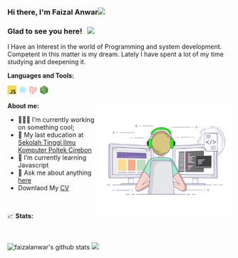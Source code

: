 
### Hi there, I'm Faizal Anwar<img src="https://media.giphy.com/media/hvRJCLFzcasrR4ia7z/giphy.gif" width="25px">

### Glad to see you here! &nbsp; ![](https://visitor-badge.glitch.me/badge?page_id=faizalanwar.faizalanwar)

I Have an Interest in the world of Programming and system development. Competent in this matter is my dream. Lately I have spent a lot of my time studying and deepening it. 

**Languages and Tools:**  

<code><img height="20" src="https://raw.githubusercontent.com/github/explore/80688e429a7d4ef2fca1e82350fe8e3517d3494d/topics/javascript/javascript.png"></code>
<code><img height="20" src="https://raw.githubusercontent.com/github/explore/80688e429a7d4ef2fca1e82350fe8e3517d3494d/topics/react/react.png"></code>
<code><img height="20" src="https://raw.githubusercontent.com/github/explore/5c058a388828bb5fde0bcafd4bc867b5bb3f26f3/topics/laravel/laravel.png"></code>
<code><img height="20" src="https://raw.githubusercontent.com/github/explore/80688e429a7d4ef2fca1e82350fe8e3517d3494d/topics/nodejs/nodejs.png"></code>    

<img align="right" alt="GIF" src="https://github.com/azwarbahar/azwarbahar/blob/main/coding.gif?raw=true" width="308" height="258" />

**About me:**
- 👨🏻‍💻 I’m currently working on something cool;
- :school: My last education at [Sekolah Tinggi Ilmu Komputer Poltek Cirebon ](https://stikompoltek.ac.id)
- 🌱 I’m currently learning Javascript
- 💬 Ask me about anything [here](https://github.com/faizalanwar/faizalanwar/issues)
- Downlaod My [ CV ](https://drive.google.com/file/d/)

</br>

 📈  **Stats:**  

</br>

<p>
  <img height="180em" src="https://github-readme-stats.vercel.app/api?username=faizalanwar&count_private=true&show_icons=true&include_all_commits=true" alt="faizalanwar's github stats" />
  <img height="180em" src="https://github-readme-stats.vercel.app/api/top-langs/?username=faizalanwar&layout=compact"/>
</p>


<!--
**faizalanwar/faizalanwar** is a ✨ _special_ ✨ repository because its `README.md` (this file) appears on your GitHub profile.-->
<!--
Here are some ideas to get you started:

- 🔭 I’m currently working on ...
- 🌱 I’m currently learning ...
- 👯 I’m looking to collaborate on ...
- 🤔 I’m looking for help with ...
- 💬 Ask me about ...
- 📫 How to reach me: ...
- 😄 Pronouns: ...
- ⚡ Fun fact: ...
-->

